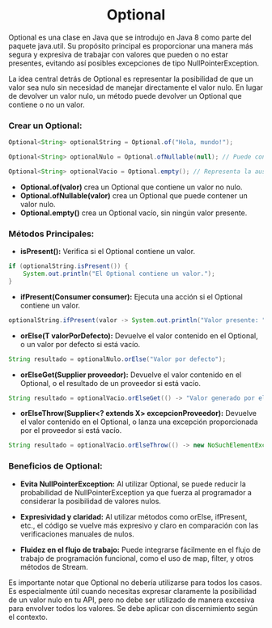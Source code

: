 <h1 align="center">Optional</h1>
<p>Optional es una clase en Java que se introdujo en Java 8 como parte del paquete java.util. Su propósito principal es proporcionar una manera más segura y expresiva de trabajar con valores que pueden o no estar presentes, evitando así posibles excepciones de tipo NullPointerException.</p>
<p>La idea central detrás de Optional es representar la posibilidad de que un valor sea nulo sin necesidad de manejar directamente el valor nulo. En lugar de devolver un valor nulo, un método puede devolver un Optional que contiene o no un valor.</p>

<h3>Crear un Optional:</h3>

```java
Optional<String> optionalString = Optional.of("Hola, mundo!");

Optional<String> optionalNulo = Optional.ofNullable(null); // Puede contener un valor nulo

Optional<String> optionalVacio = Optional.empty(); // Representa la ausencia de valor
```

-  <b>Optional.of(valor)</b> crea un Optional que contiene un valor no nulo.
-  <b>Optional.ofNullable(valor)</b> crea un Optional que puede contener un valor nulo.
-  <b>Optional.empty()</b> crea un Optional vacío, sin ningún valor presente.

<h3>Métodos Principales:</h3>

-  <b>isPresent():</b> Verifica si el Optional contiene un valor.
```java
if (optionalString.isPresent()) {
    System.out.println("El Optional contiene un valor.");
}
```

-  <b>ifPresent(Consumer<T> consumer):</b> Ejecuta una acción si el Optional contiene un valor.
```java
optionalString.ifPresent(valor -> System.out.println("Valor presente: " + valor));
```

-  <b>orElse(T valorPorDefecto):</b> Devuelve el valor contenido en el Optional, o un valor por defecto si está vacío.
```java
String resultado = optionalNulo.orElse("Valor por defecto");
```

-  <b>orElseGet(Supplier<T> proveedor):</b> Devuelve el valor contenido en el Optional, o el resultado de un proveedor si está vacío.
```java
String resultado = optionalVacio.orElseGet(() -> "Valor generado por el proveedor");
```

-  <b>orElseThrow(Supplier<? extends X> excepcionProveedor):</b> Devuelve el valor contenido en el Optional, o lanza una excepción proporcionada por el proveedor si está vacío.
```java
String resultado = optionalVacio.orElseThrow(() -> new NoSuchElementException("El Optional está vacío"));
```

<h3>Beneficios de Optional:</h3>

-  <b>Evita NullPointerException:</b> Al utilizar Optional, se puede reducir la probabilidad de NullPointerException ya que fuerza al programador a considerar la posibilidad de valores nulos.

-  <b>Expresividad y claridad:</b> Al utilizar métodos como orElse, ifPresent, etc., el código se vuelve más expresivo y claro en comparación con las verificaciones manuales de nulos.

-  <b>Fluidez en el flujo de trabajo:</b> Puede integrarse fácilmente en el flujo de trabajo de programación funcional, como el uso de map, filter, y otros métodos de Stream.

<p>Es importante notar que Optional no debería utilizarse para todos los casos. Es especialmente útil cuando necesitas expresar claramente la posibilidad de un valor nulo en tu API, pero no debe ser utilizado de manera excesiva para envolver todos los valores. Se debe aplicar con discernimiento según el contexto.</p>
